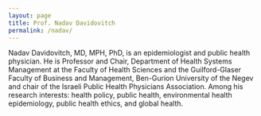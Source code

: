 ```yaml
---
layout: page
title: Prof. Nadav Davidovitch
permalink: /nadav/
---
```



Nadav Davidovitch, MD, MPH, PhD, is an epidemiologist and public health physician. He is Professor and Chair, Department of Health
Systems Management at the Faculty of Health Sciences and the Guilford-Glaser Faculty of Business and Management, Ben-Gurion
University of the Negev and chair of the Israeli Public Health Physicians Association. Among his research interests: health policy,
public health, environmental health epidemiology, public health ethics, and global health.
